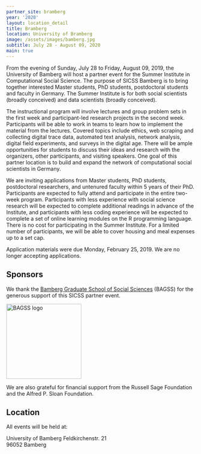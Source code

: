 ```yaml
---
partner_site: bramberg
year: '2020'
layout: location_detail
title: Bramberg
location: University of Bramberg
image: /assets/images/bamberg.jpg
subtitle: July 28 - August 09, 2020
main: true
---
```


From the evening of Sunday, July 28 to Friday, August 09, 2019, the University of Bamberg will host a partner event for the Summer Institute in Computational Social Science. The purpose of SICSS Bamberg is to bring together interested Master students, PhD students, postdoctoral students and faculty in Germany. The Summer Institute is for both social scientists (broadly conceived) and data scientists (broadly conceived).

The instructional program will involve lectures and group problem sets in the first week and participant-led research projects in the second week. Participants will be able to work in teams to learn how to implement the material from the lectures. Covered topics include ethics, web scraping and collecting digital trace data, automated text analysis, network analysis, digital field experiments, and surveys in the digital age. There will be ample opportunities for students to discuss their ideas and research with the organizers, other participants, and visiting speakers. One goal of this partner location is to build and expand the network of computational social scientists in Germany.

We are inviting applications from Master students, PhD students, postdoctoral researchers, and untenured faculty within 5 years of their PhD. Participants are expected to fully attend and participate in the entire two-week program. Participants with less experience with social science research will be expected to complete additional readings in advance of the Institute, and participants with less coding experience will be expected to complete a set of online learning modules on the R programming language. There is no cost for participating in the Summer Institute. For a limited number of participants, we will be able to cover housing and meal expenses up to a set cap.

Application materials were due Monday, February 25, 2019. We are no longer accepting applications.

## Sponsors

We thank the [Bamberg Graduate School of Social Sciences](https://www.uni-bamberg.de/en/bagss/) (BAGSS) for the generous support of this SICSS partner event.

<img class="img-responsive" alt="BAGSS logo" src="{{ site.baseurl }}{% link 2019/bamberg/images/Logo_BAGSS_horizontal_version.png %}" width = "200">

We are also grateful for financial support from the Russell Sage Foundation and the Alfred P. Sloan Foundation.

## Location

All events will be held at:

University of Bamberg 
Feldkirchenstr. 21  
96052 Bamberg  